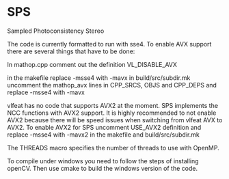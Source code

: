 # SPS
Sampled Photoconsistency Stereo

The code is currently formatted to run with sse4.
To enable AVX support there are several things that have to be done:

In mathop.cpp comment out the definition VL_DISABLE_AVX

in the makefile replace -msse4 with -mavx
in build/src/subdir.mk uncomment the mathop_avx lines in CPP_SRCS, OBJS and CPP_DEPS and replace -msse4 with -mavx

vlfeat has no code that supports AVX2 at the moment. SPS implements the NCC functions with AVX2 support. 
It is highly recommended to not enable AVX2 because there will be speed issues when switching from vlfeat AVX to AVX2.
To enable AVX2 for SPS uncomment USE_AVX2 definition and replace -msse4 with -mavx2 in the makefile and build/src/subdir.mk

The THREADS macro specifies the number of threads to use with OpenMP. 

To compile under windows you need to follow the steps of installing openCV. Then use cmake to build the windows version of the code. 
